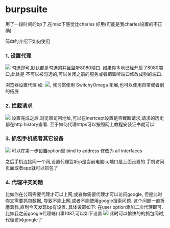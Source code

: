 # burpsuite

用了一段时间的bp了,在mac下感觉比charles 好用(可能是我charles设置的不正确).

简单的介绍下如何使用

### 1. 设置代理
![](http://img.justwkj.com/20191015103723.png)
勾选即可,默认都是勾选的并且监听8080端口. 如果你本地已经开启了8080端口,此处是
不可以被勾选的,可以关闭之前的服务或者把监听端口修改成别的端口.

浏览器设置代理 如: ![](http://img.justwkj.com/20191015104119.png),
我习惯使用 SwitchyOmega 拓展,也可以使用自带或者别的拓展

### 2. 拦截请求
![](http://img.justwkj.com/20191015104033.png)
设置完成之后,浏览器访问地址,可以在inertcept设置是否截断请求,请求的历史
都在http history查看.
至于如何代理https可以按照网上教程安装证书就可以.

### 3. 抓包手机或者其它设备
![](http://img.justwkj.com/20191015104506.png) 可以在第一步设置option里
bind to address 修改为 all interfaces

之后手机连接同一个网,设置代理监听ip是当前电脑ip,端口是上面设置的.手机访问页面或者app就可以抓包了

### 4. 代理冲突问题
比如你在公司需要代理才可以上网,或者你需要代理才可以访问google, 但是此时你又需要抓包数据,
导致不能上网,或者不能使用google搜索问题. 这个问题一直折磨着我,直到今天发现bp有设置.
具体设置如下:
在user option添加二次代理即可.
比如我之前google代理端口事1087,可以如下设置
![](http://img.justwkj.com/20191015105112.png)
此时可以愉快的的抓包同时,代理访问google了
